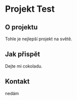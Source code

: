 # Projekt Test

## O projektu
Tohle je nejlepší projekt na světě.

## Jak přispět
Dejte mi cokoladu.

## Kontakt
nedám
